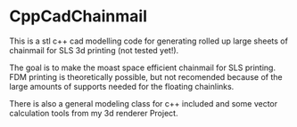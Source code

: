 # CppCadChainmail
This is a stl c++ cad modelling code for generating rolled up large sheets of chainmail for SLS 3d printing (not tested yet!).  

The goal is to make the moast space efficient chainmail for SLS printing.  
FDM printing is theoretically possible, but not recomended because of the large amounts of supports needed for the floating chainlinks.  

There is also a general modeling class for c++ included and some vector calculation tools from my 3d renderer Project.
